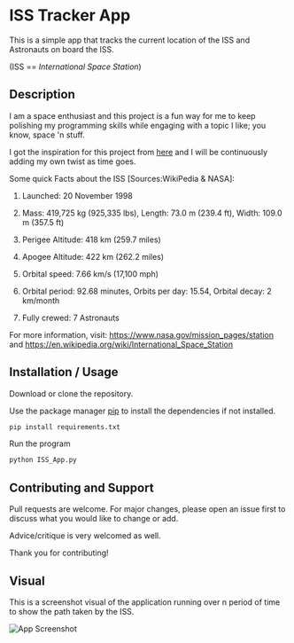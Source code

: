 # ISS Tracker App

This is a simple app that tracks the current location of the ISS and Astronauts on board the ISS.

(ISS == _International Space Station_)

## Description

I am a space enthusiast and this project is a fun way for me to keep polishing my programming skills while engaging with 
a topic I like; you know, space 'n stuff.

I got the inspiration for this project from [here](https://projects.raspberrypi.org/en/projects/where-is-the-space-station) 
and I will be continuously adding my own twist as time goes.

Some quick Facts about the ISS [Sources:WikiPedia & NASA]:

1. Launched: 20 November 1998

2. Mass: 419,725 kg (925,335 lbs), Length: 73.0 m (239.4 ft), Width: 109.0 m (357.5 ft)

3. Perigee Altitude: 418 km (259.7 miles)

4. Apogee Altitude: 422 km (262.2 miles)

5. Orbital speed: 7.66 km/s (17,100 mph)

6. Orbital period: 92.68 minutes, Orbits per day: 15.54, Orbital decay: 2 km/month

7. Fully crewed: 7 Astronauts


For more information, visit: https://www.nasa.gov/mission_pages/station and https://en.wikipedia.org/wiki/International_Space_Station

## Installation / Usage

Download or clone the repository.

Use the package manager [pip](https://pip.pypa.io/en/stable/) to install the dependencies if not installed.

```bash
pip install requirements.txt
```
Run the program 

```bash
python ISS_App.py
```

## Contributing and Support

Pull requests are welcome. For major changes, please open an issue first to discuss what you would like to change or add.

Advice/critique is very welcomed as well.

Thank you for contributing!

## Visual

This is a screenshot visual of the application running over n period of time to show the path taken by the ISS.

![App Screenshot](https://github.com/tonykipkemboi/ISS_Tracker_Project/blob/static_visual.JPG?raw=true)


